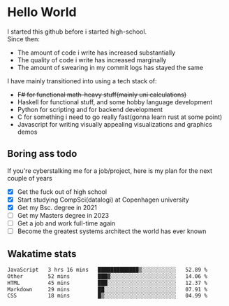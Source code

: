 # Hello World

I started this github before i started high-school.  
Since then:
- The amount of code i write has increased substantially
- The quality of code i write has increased marginally
- The amount of swearing in my commit logs has stayed the same

I have mainly transitioned into using a tech stack of:
- ~~F# for functional math-heavy stuff(mainly uni calculations)~~
- Haskell for functional stuff, and some hobby language development
- Python for scripting and for backend development
- C for something i need to go really fast(gonna learn rust at some point)
- Javascript for writing visually appealing visualizations and graphics demos

## Boring ass todo
If you're cyberstalking me for a job/project, here is my plan for the next couple of years
- [x] Get the fuck out of high school
- [x] Start studying CompSci(datalogi) at Copenhagen university
- [x] Get my Bsc. degree in 2021
- [ ] Get my Masters degree in 2023
- [ ] Get a job and work full-time again
- [ ] Become the greatest systems architect the world has ever known

## Wakatime stats
<!--START_SECTION:waka-->

```txt
JavaScript   3 hrs 16 mins   █████████████▒░░░░░░░░░░░   52.89 %
Other        52 mins         ███▓░░░░░░░░░░░░░░░░░░░░░   14.06 %
HTML         45 mins         ███░░░░░░░░░░░░░░░░░░░░░░   12.37 %
Markdown     29 mins         ██░░░░░░░░░░░░░░░░░░░░░░░   07.91 %
CSS          18 mins         █▒░░░░░░░░░░░░░░░░░░░░░░░   04.99 %
```

<!--END_SECTION:waka-->
